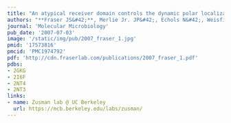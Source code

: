 ```yaml
---
title: "An atypical receiver domain controls the dynamic polar localization of the Myxococcus xanthus social motility protein FrzS"
authors: "**Fraser JS&#42;**, Merlie Jr. JP&#42;, Echols N&#42;, Weisfield SR, Mignot T, Wemmer DE, Zusman D, Alber T"
journal: 'Molecular Microbiology'
pub_date: '2007-07-03'
image: '/static/img/pub/2007_fraser_1.jpg'
pmid: '17573816'
pmcid: 'PMC1974792'
pdf: 'http://cdn.fraserlab.com/publications/2007_fraser_1.pdf'
pdbs:
- 2GKG
- 2I6F
- 2NT4
- 2NT3
links:
- name: Zusman lab @ UC Berkeley
  url: https://mcb.berkeley.edu/labs/zusman/
---
```

